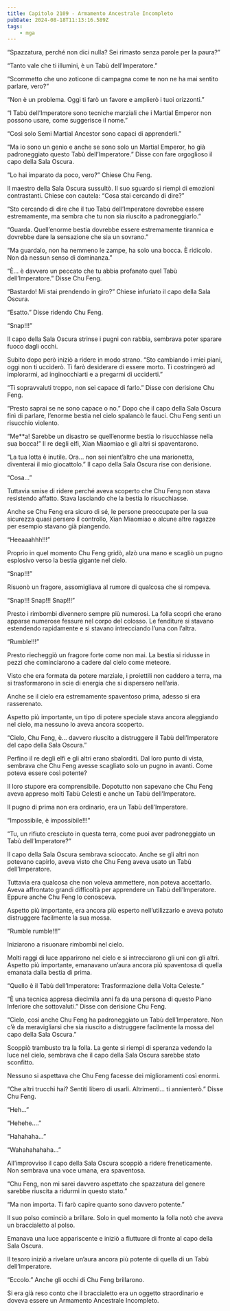 ```yaml
---
title: Capitolo 2109 - Armamento Ancestrale Incompleto
pubDate: 2024-08-18T11:13:16.589Z
tags:
    - mga
---
```





“Spazzatura, perché non dici nulla? Sei rimasto senza parole per la paura?”

“Tanto vale che ti illumini, è un Tabù dell’Imperatore.”


“Scommetto che uno zoticone di campagna come te non ne ha mai sentito parlare, vero?”


“Non è un problema. Oggi ti farò un favore e amplierò i tuoi orizzonti.”

“I Tabù dell’Imperatore sono tecniche marziali che i Martial Emperor non possono usare, come suggerisce il nome.”

“Così solo Semi Martial Ancestor sono capaci di apprenderli.”


“Ma io sono un genio e anche se sono solo un Martial Emperor, ho già padroneggiato questo Tabù dell’Imperatore.” Disse con fare orgoglioso il capo della Sala Oscura.


“Lo hai imparato da poco, vero?” Chiese Chu Feng.


Il maestro della Sala Oscura sussultò. Il suo sguardo si riempì di emozioni contrastanti. Chiese con cautela: “Cosa stai cercando di dire?”

“Sto cercando di dire che il tuo Tabù dell’Imperatore dovrebbe essere estremamente, ma sembra che tu non sia riuscito a padroneggiarlo.”


“Guarda. Quell’enorme bestia dovrebbe essere estremamente tirannica e dovrebbe dare la sensazione che sia un sovrano.”


“Ma guardalo, non ha nemmeno le zampe, ha solo una bocca. È ridicolo. Non dà nessun senso di dominanza.”

“È… è davvero un peccato che tu abbia profanato quel Tabù dell’Imperatore.” Disse Chu Feng.


“Bastardo! Mi stai prendendo in giro?” Chiese infuriato il capo della Sala Oscura.

“Esatto.” Disse ridendo Chu Feng.


“Snap!!!”


Il capo della Sala Oscura strinse i pugni con rabbia, sembrava poter sparare fuoco dagli occhi.


Subito dopo però iniziò a ridere in modo strano. “Sto cambiando i miei piani, oggi non ti ucciderò. Ti farò desiderare di essere morto. Ti costringerò ad implorarmi, ad inginocchiarti e a pregarmi di ucciderti.”


“Ti sopravvaluti troppo, non sei capace di farlo.” Disse con derisione Chu Feng.


“Presto saprai se ne sono capace o no.” Dopo che il capo della Sala Oscura finì di parlare, l’enorme bestia nel cielo spalancò le fauci. Chu Feng sentì un risucchio violento.


“Me**a! Sarebbe un disastro se quell’enorme bestia lo risucchiasse nella sua bocca!” Il re degli elfi, Xian Miaomiao e gli altri si spaventarono.


“La tua lotta è inutile. Ora… non sei nient’altro che una marionetta, diventerai il mio giocattolo.” Il capo della Sala Oscura rise con derisione.


“Cosa…”


Tuttavia smise di ridere perché aveva scoperto che Chu Feng non stava resistendo affatto. Stava lasciando che la bestia lo risucchiasse.


Anche se Chu Feng era sicuro di sé, le persone preoccupate per la sua sicurezza quasi persero il controllo, Xian Miaomiao e alcune altre ragazze per esempio stavano già piangendo.


“Heeaaahhh!!!”


Proprio in quel momento Chu Feng gridò, alzò una mano e scagliò un pugno esplosivo verso la bestia gigante nel cielo.

“Snap!!!”


Risuonò un fragore, assomigliava al rumore di qualcosa che si rompeva.


“Snap!!! Snap!!! Snap!!!”


Presto i rimbombi divennero sempre più numerosi. La folla scoprì che erano apparse numerose fessure nel corpo del colosso. Le fenditure si stavano estendendo rapidamente e si stavano intrecciando l’una con l’altra.


“Rumble!!!”


Presto riecheggiò un fragore forte come non mai.
La bestia si ridusse in pezzi che cominciarono a cadere dal cielo come meteore.


Visto che era formata da potere marziale, i proiettili non caddero a terra, ma si trasformarono in scie di energia che si dispersero nell’aria.


Anche se il cielo era estremamente spaventoso prima, adesso si era rasserenato.


Aspetto più importante, un tipo di potere speciale stava ancora aleggiando nel cielo, ma nessuno lo aveva ancora scoperto.


“Cielo, Chu Feng, è… davvero riuscito a distruggere il Tabù dell’Imperatore del capo della Sala Oscura.”


Perfino il re degli elfi e gli altri erano sbalorditi. Dal loro punto di vista, sembrava che Chu Feng avesse scagliato solo un pugno in avanti. Come poteva essere così potente?


Il loro stupore era comprensibile. Dopotutto non sapevano che Chu Feng aveva appreso molti Tabù Celesti e anche un Tabù dell’Imperatore.


Il pugno di prima non era ordinario, era un Tabù dell’Imperatore.


“Impossibile, è impossibile!!!”


“Tu, un rifiuto cresciuto in questa terra, come puoi aver padroneggiato un Tabù dell’Imperatore?”


Il capo della Sala Oscura sembrava scioccato. Anche se gli altri non potevano capirlo, aveva visto che Chu Feng aveva usato un Tabù dell’Imperatore.


Tuttavia era qualcosa che non voleva ammettere, non poteva accettarlo. Aveva affrontato grandi difficoltà per apprendere un Tabù dell’Imperatore. Eppure anche Chu Feng lo conosceva.


Aspetto più importante, era ancora più esperto nell’utilizzarlo e aveva potuto distruggere facilmente la sua mossa.


“Rumble rumble!!!”


Iniziarono a risuonare rimbombi nel cielo.


Molti raggi di luce apparirono nel cielo e si intrecciarono gli uni con gli altri. Aspetto più importante, emanavano un’aura ancora più spaventosa di quella emanata dalla bestia di prima.


“Quello è il Tabù dell’Imperatore: Trasformazione della Volta Celeste.”


“È una tecnica appresa diecimila anni fa da una persona di questo Piano Inferiore che sottovaluti.” Disse con derisione Chu Feng.


“Cielo, così anche Chu Feng ha padroneggiato un Tabù dell’Imperatore. Non c’è da meravigliarsi che sia riuscito a distruggere facilmente la mossa del capo della Sala Oscura.”


Scoppiò trambusto tra la folla. La gente si riempì di speranza vedendo la luce nel cielo, sembrava che il capo della Sala Oscura sarebbe stato sconfitto.


Nessuno si aspettava che Chu Feng facesse dei miglioramenti così enormi.


“Che altri trucchi hai? Sentiti libero di usarli. Altrimenti… ti annienterò.” Disse Chu Feng.


“Heh…”


“Hehehe….”


“Hahahaha…”


“Wahahahahaha…”


All’improvviso il capo della Sala Oscura scoppiò a ridere freneticamente. Non sembrava una voce umana, era spaventosa.


“Chu Feng, non mi sarei davvero aspettato che spazzatura del genere sarebbe riuscita a ridurmi in questo stato.”

“Ma non importa. Ti farò capire quanto sono davvero potente.”


Il suo polso cominciò a brillare. Solo in quel momento la folla notò che aveva un braccialetto al polso.


Emanava una luce appariscente e iniziò a fluttuare di fronte al capo della Sala Oscura.


Il tesoro iniziò a rivelare un’aura ancora più potente di quella di un Tabù dell’Imperatore.


“Eccolo.” Anche gli occhi di Chu Feng brillarono.


Si era già reso conto che il braccialetto era un oggetto straordinario e doveva essere un Armamento Ancestrale Incompleto.

